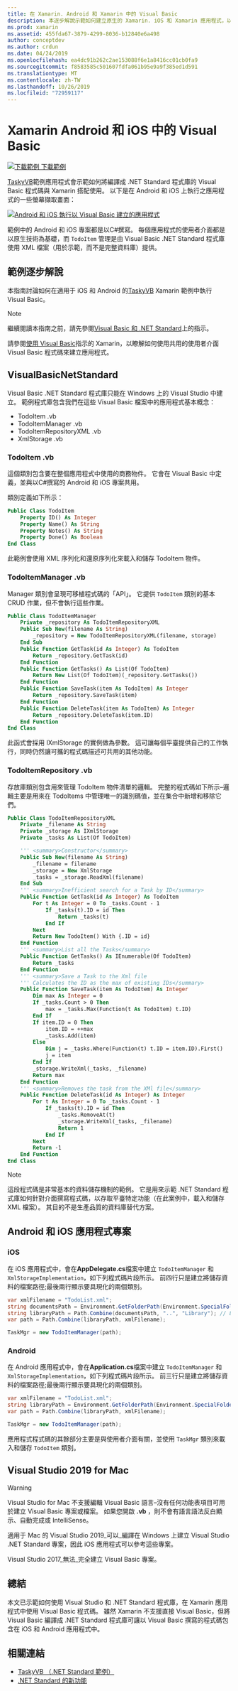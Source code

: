 ```yaml
---
title: 在 Xamarin. Android 和 Xamarin 中的 Visual Basic
description: 本逐步解說示範如何建立原生的 Xamarin. iOS 和 Xamarin 應用程式，以使用以 Visual Basic.NET 撰寫的商務邏輯。
ms.prod: xamarin
ms.assetid: 455fda67-3879-4299-8036-b12840e6a498
author: conceptdev
ms.author: crdun
ms.date: 04/24/2019
ms.openlocfilehash: ea4dc91b262c2ae153088f6e1a8416cc01cb0fa9
ms.sourcegitcommit: f8583585c501607fdfa061b95e9a9f385ed1d591
ms.translationtype: MT
ms.contentlocale: zh-TW
ms.lasthandoff: 10/26/2019
ms.locfileid: "72959117"
---
```

# <a name="visual-basic-in-xamarin-android-and-ios"></a>Xamarin Android 和 iOS 中的 Visual Basic

[![下載範例](~/media/shared/download.png) 下載範例](https://docs.microsoft.com/samples/xamarin/mobile-samples/visualbasic-taskyvb/)

[TaskyVB](https://docs.microsoft.com/samples/xamarin/mobile-samples/visualbasic-taskyvb/)範例應用程式會示範如何將編譯成 .NET Standard 程式庫的 Visual Basic 程式碼與 Xamarin 搭配使用。 以下是在 Android 和 iOS 上執行之應用程式的一些螢幕擷取畫面：

 [![Android 和 iOS 執行以 Visual Basic 建立的應用程式](native-apps-images/simulators-sml.png)](native-apps-images/simulators.png#lightbox)

範例中的 Android 和 iOS 專案都是以C#撰寫。 每個應用程式的使用者介面都是以原生技術為基礎，而 `TodoItem` 管理是由 Visual Basic .NET Standard 程式庫使用 XML 檔案（用於示範，而不是完整資料庫）提供。

## <a name="sample-walkthrough"></a>範例逐步解說

本指南討論如何在適用于 iOS 和 Android 的[TaskyVB](https://github.com/xamarin/mobile-samples/tree/master/VisualBasic/TaskyVB) Xamarin 範例中執行 Visual Basic。

> [!NOTE]
> 繼續閱讀本指南之前，請先參閱[Visual Basic 和 .NET Standard](index.md)上的指示。
>
> 請參閱[使用 Visual Basic](xamarin-forms.md)指示的 Xamarin，以瞭解如何使用共用的使用者介面 Visual Basic 程式碼來建立應用程式。

## <a name="visualbasicnetstandard"></a>VisualBasicNetStandard

Visual Basic .NET Standard 程式庫只能在 Windows 上的 Visual Studio 中建立。
範例程式庫包含我們在這些 Visual Basic 檔案中的應用程式基本概念：

- TodoItem .vb
- TodoItemManager .vb
- TodoItemRepositoryXML .vb
- XmlStorage .vb

### <a name="todoitemvb"></a>TodoItem .vb

這個類別包含要在整個應用程式中使用的商務物件。 它會在 Visual Basic 中定義，並與以C#撰寫的 Android 和 iOS 專案共用。

類別定義如下所示：

```vb
Public Class TodoItem
    Property ID() As Integer
    Property Name() As String
    Property Notes() As String
    Property Done() As Boolean
End Class
```

此範例會使用 XML 序列化和還原序列化來載入和儲存 TodoItem 物件。

### <a name="todoitemmanagervb"></a>TodoItemManager .vb

Manager 類別會呈現可移植程式碼的「API」。 它提供 `TodoItem` 類別的基本 CRUD 作業，但不會執行這些作業。

```vb
Public Class TodoItemManager
    Private _repository As TodoItemRepositoryXML
    Public Sub New(filename As String)
        _repository = New TodoItemRepositoryXML(filename, storage)
    End Sub
    Public Function GetTask(id As Integer) As TodoItem
        Return _repository.GetTask(id)
    End Function
    Public Function GetTasks() As List(Of TodoItem)
        Return New List(Of TodoItem)(_repository.GetTasks())
    End Function
    Public Function SaveTask(item As TodoItem) As Integer
        Return _repository.SaveTask(item)
    End Function
    Public Function DeleteTask(item As TodoItem) As Integer
        Return _repository.DeleteTask(item.ID)
    End Function
End Class
```

此函式會採用 IXmlStorage 的實例做為參數。 這可讓每個平臺提供自己的工作執行，同時仍然讓可攜的程式碼描述可共用的其他功能。

### <a name="todoitemrepositoryvb"></a>TodoItemRepository .vb

存放庫類別包含用來管理 TodoItem 物件清單的邏輯。 完整的程式碼如下所示–邏輯主要是用來在 TodoItems 中管理唯一的識別碼值，並在集合中新增和移除它們。

```vb
Public Class TodoItemRepositoryXML
    Private _filename As String
    Private _storage As IXmlStorage
    Private _tasks As List(Of TodoItem)

    ''' <summary>Constructor</summary>
    Public Sub New(filename As String)
        _filename = filename
        _storage = New XmlStorage
        _tasks = _storage.ReadXml(filename)
    End Sub
    ''' <summary>Inefficient search for a Task by ID</summary>
    Public Function GetTask(id As Integer) As TodoItem
        For t As Integer = 0 To _tasks.Count - 1
            If _tasks(t).ID = id Then
                Return _tasks(t)
            End If
        Next
        Return New TodoItem() With {.ID = id}
    End Function
    ''' <summary>List all the Tasks</summary>
    Public Function GetTasks() As IEnumerable(Of TodoItem)
        Return _tasks
    End Function
    ''' <summary>Save a Task to the Xml file
    ''' Calculates the ID as the max of existing IDs</summary>
    Public Function SaveTask(item As TodoItem) As Integer
        Dim max As Integer = 0
        If _tasks.Count > 0 Then
            max = _tasks.Max(Function(t As TodoItem) t.ID)
        End If
        If item.ID = 0 Then
            item.ID = ++max
            _tasks.Add(item)
        Else
            Dim j = _tasks.Where(Function(t) t.ID = item.ID).First()
            j = item
        End If
        _storage.WriteXml(_tasks, _filename)
        Return max
    End Function
    ''' <summary>Removes the task from the XMl file</summary>
    Public Function DeleteTask(id As Integer) As Integer
        For t As Integer = 0 To _tasks.Count - 1
            If _tasks(t).ID = id Then
                _tasks.RemoveAt(t)
                _storage.WriteXml(_tasks, _filename)
                Return 1
            End If
        Next
        Return -1
    End Function
End Class
```

> [!NOTE]
> 這段程式碼是非常基本的資料儲存機制的範例。
> 它是用來示範 .NET Standard 程式庫如何針對介面撰寫程式碼，以存取平臺特定功能（在此案例中，載入和儲存 XML 檔案）。 其目的不是生產品質的資料庫替代方案。

## <a name="android-and-ios-application-projects"></a>Android 和 iOS 應用程式專案

### <a name="ios"></a>iOS

在 iOS 應用程式中，會在**AppDelegate.cs**檔案中建立 `TodoItemManager` 和 `XmlStorageImplementation`，如下列程式碼片段所示。 前四行只是建立將儲存資料的檔案路徑;最後兩行顯示要具現化的兩個類別。

```csharp
var xmlFilename = "TodoList.xml";
string documentsPath = Environment.GetFolderPath(Environment.SpecialFolder.Personal); // Documents folder
string libraryPath = Path.Combine(documentsPath, "..", "Library"); // Library folder
var path = Path.Combine(libraryPath, xmlFilename);

TaskMgr = new TodoItemManager(path);
```

### <a name="android"></a>Android

在 Android 應用程式中，會在**Application.cs**檔案中建立 `TodoItemManager` 和 `XmlStorageImplementation`，如下列程式碼片段所示。 前三行只是建立將儲存資料的檔案路徑;最後兩行顯示要具現化的兩個類別。

```csharp
var xmlFilename = "TodoList.xml";
string libraryPath = Environment.GetFolderPath(Environment.SpecialFolder.Personal);
var path = Path.Combine(libraryPath, xmlFilename);

TaskMgr = new TodoItemManager(path);
```

應用程式程式碼的其餘部分主要是與使用者介面有關，並使用 `TaskMgr` 類別來載入和儲存 `TodoItem` 類別。

## <a name="visual-studio-2019-for-mac"></a>Visual Studio 2019 for Mac

> [!WARNING]
> Visual Studio for Mac 不支援編輯 Visual Basic 語言–沒有任何功能表項目可用於建立 Visual Basic 專案或檔案。 如果您開啟 **.vb** ，則不會有語言語法反白顯示、自動完成或 IntelliSense。

適用于 Mac 的 Visual Studio 2019_可以_編譯在 Windows 上建立 Visual Studio .NET Standard 專案，因此 iOS 應用程式可以參考這些專案。

Visual Studio 2017_無法_完全建立 Visual Basic 專案。

## <a name="summary"></a>總結

本文已示範如何使用 Visual Studio 和 .NET Standard 程式庫，在 Xamarin 應用程式中使用 Visual Basic 程式碼。 雖然 Xamarin 不支援直接 Visual Basic，但將 Visual Basic 編譯成 .NET Standard 程式庫可讓以 Visual Basic 撰寫的程式碼包含在 iOS 和 Android 應用程式中。

## <a name="related-links"></a>相關連結

- [TaskyVB （.NET Standard 範例）](https://github.com/xamarin/mobile-samples/tree/master/VisualBasic/TaskyVB)
- [.NET Standard 的新功能](https://docs.microsoft.com/dotnet/standard/whats-new/whats-new-in-dotnet-standard?tabs=csharp)

